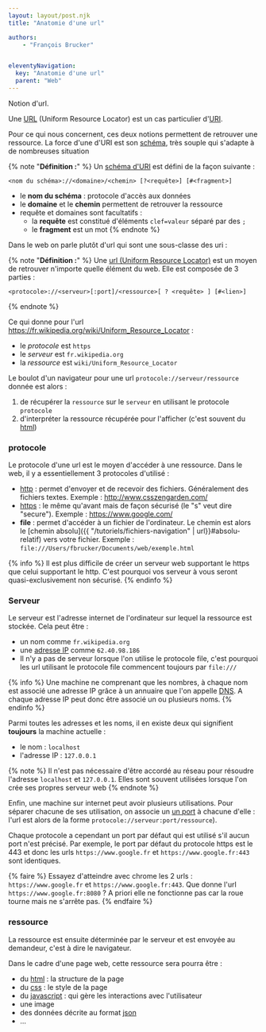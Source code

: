 ```yaml
---
layout: layout/post.njk
title: "Anatomie d'une url"

authors:
    - "François Brucker"


eleventyNavigation:
  key: "Anatomie d'une url"
  parent: "Web"
---
```


<!-- début résumé -->

Notion d'url.

<!-- fin résumé -->

Une [URL](https://fr.wikipedia.org/wiki/Uniform_Resource_Locator) (Uniform Resource Locator) est un cas particulier d'[URI](https://fr.wikipedia.org/wiki/Uniform_Resource_Identifier).

Pour ce qui nous concernent, ces deux notions permettent de retrouver une ressource. La force d'une d'URI est son [schéma](https://fr.wikipedia.org/wiki/Sch%C3%A9ma_d%27URI), très souple qui s'adapte à de nombreuses situation

{% note "**Définition :**" %}
Un [schéma d'URI](https://fr.wikipedia.org/wiki/Sch%C3%A9ma_d%27URI) est défini de la façon suivante :

```
<nom du schéma>://<domaine>/<chemin> [?<requête>] [#<fragment>]
```

* le **nom du schéma** : protocole d'accès aux données
* le **domaine** et le **chemin** permettent de retrouver la ressource
* requête et domaines sont facultatifs :
  * la **requête** est constitué d'éléments `clef=valeur` séparé par des `;`
  * le **fragment** est un mot
{% endnote %}

Dans le web on parle plutôt d'url qui sont une sous-classe des uri :

{% note "**Définition :**" %}
Une [url (Uniform Resource Locator)](https://fr.wikipedia.org/wiki/Uniform_Resource_Locator) est un moyen de retrouver n'importe quelle élément du web. Elle est composée de 3 parties :

```shell
<protocole>://<serveur>[:port]/<ressource>[ ? <requête> ] [#<lien>]
```

{% endnote %}

Ce qui donne pour l'url <https://fr.wikipedia.org/wiki/Uniform_Resource_Locator> :

* le *protocole* est `https`
* le *serveur* est  `fr.wikipedia.org`
* la *ressource* est  `wiki/Uniform_Resource_Locator`

Le boulot d'un navigateur pour une url `protocole://serveur/ressource` donnée est alors :

1. de récupérer la `ressource` sur le `serveur` en utilisant le protocole `protocole`
2. d'interpréter la ressource récupérée pour l'afficher (c'est souvent du [html](https://fr.wikipedia.org/wiki/Hypertext_Markup_Language))

### protocole

Le protocole d'une url est le moyen d'accéder à une ressource. Dans le web, il y a essentiellement 3 protocoles d'utilisé :

* [http](https://fr.wikipedia.org/wiki/Hypertext_Transfer_Protocol) : permet d'envoyer et de recevoir des fichiers. Généralement des fichiers textes. Exemple : <http://www.csszengarden.com/>
* [https](https://fr.wikipedia.org/wiki/HyperText_Transfer_Protocol_Secure) : le même qu'avant mais de façon sécurisé (le "s" veut dire "secure"). Exemple : <https://www.google.com/>
* **file** : permet d'accéder à un fichier de l'ordinateur. Le chemin est alors le [chemin absolu]({{ "/tutoriels/fichiers-navigation" | url}}#absolu-relatif) vers votre fichier. Exemple : `file:///Users/fbrucker/Documents/web/exemple.html`

{% info %}
Il est plus difficile de créer un serveur web supportant le https que celui supportant le http. C'est pourquoi vos serveur à vous seront quasi-exclusivement non sécurisé.
{% endinfo %}

### Serveur

Le serveur est l'adresse internet de l'ordinateur sur lequel la ressource est stockée. Cela peut être :

* un nom comme `fr.wikipedia.org`
* une [adresse IP](https://fr.wikipedia.org/wiki/Adresse_IP) comme `62.40.98.186`
* Il n'y a pas de serveur lorsque l'on utilise le protocole file, c'est pourquoi les url utilisant le protocole file commencent toujours par `file:///`

{% info %}
Une machine ne comprenant que les nombres, à chaque nom est associé une adresse IP grâce à un annuaire que l'on appelle [DNS](https://fr.wikipedia.org/wiki/Domain_Name_System). A chaque adresse IP peut donc être associé un ou plusieurs noms.
{% endinfo %}

Parmi toutes les adresses et les noms, il en existe deux qui signifient **toujours** la machine actuelle :

* le nom : `localhost`
* l'adresse IP : `127.0.0.1`

{% note %}
Il n'est pas nécessaire d'être accordé au réseau pour résoudre l'adresse `localhost` et `127.0.0.1`. Elles sont souvent utilisées lorsque l'on crée ses propres serveur web
{% endnote %}

Enfin, une machine sur internet peut avoir plusieurs utilisations. Pour séparer chacune de ses utilisation, on associe un [un port](https://fr.wikipedia.org/wiki/Port_(logiciel)) à chacune d'elle : l'url est alors de la forme `protocole://serveur:port/ressource`).

Chaque protocole a cependant un port par défaut qui est utilisé s'il aucun port n'est précisé. Par exemple, le port par défaut du protocole https est le 443 et donc les urls `https://www.google.fr` et `https://www.google.fr:443` sont identiques.

{% faire %}
Essayez d'atteindre avec chrome les 2 urls : `https://www.google.fr` et `https://www.google.fr:443`. Que donne l'url  `https://www.google.fr:8080` ? A priori elle ne fonctionne pas car la roue tourne mais ne s'arrête pas.
{% endfaire %}

### ressource

La ressource est ensuite déterminée par le serveur et est envoyée au demandeur, c'est à dire le navigateur.

Dans le cadre d'une page web, cette ressource sera pourra être :

* du [html](https://fr.wikipedia.org/wiki/Hypertext_Markup_Language) : la structure de la page
* du [css](https://fr.wikipedia.org/wiki/Feuilles_de_style_en_cascade) : le style de la page
* du [javascript](https://fr.wikipedia.org/wiki/JavaScript) : qui gère les interactions avec l'utilisateur
* une image
* des données décrite au format [json](https://www.json.org/json-fr.html)
* ...
